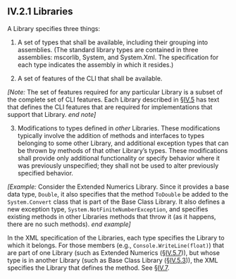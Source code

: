 ## IV.2.1 Libraries

A Library specifies three things:

 1. A set of types that shall be available, including their grouping into assemblies. (The standard library types are contained in three assemblies: mscorlib, System, and System.Xml. The specification for each type indicates the assembly in which it resides.)

 2. A set of features of the CLI that shall be available.

   _[Note:_ The set of features required for any particular Library is a subset of the complete set of CLI features. Each Library described in §[IV.5](#todo-missing-hyperlink) has text that defines the CLI features that are required for implementations that support that Library. _end note]_

 3. Modifications to types defined in *other* Libraries. These modifications typically involve the addition of methods and interfaces to types belonging to some other Library, and additional exception types that can be thrown by methods of that other Library’s types. These modifications shall provide only additional functionality or specify behavior where it was previously unspecified; they shall not be used to alter previously specified behavior.

_[Example:_ Consider the Extended Numerics Library.  Since it provides a base data type, `Double`, it also specifies that the method `ToDouble` be added to the `System.Convert` class that is part of the Base Class Library. It also defines a new exception type, `System.NotFiniteNumberException`, and specifies existing methods in other Libraries methods that throw it (as it happens, there are no such methods). _end example]_

In the XML specification of the Libraries, each type specifies the Library to which it belongs. For those members (e.g., `Console.WriteLine(float)`) that are part of one Library (such as Extended Numerics (§[IV.5.7](#todo-missing-hyperlink))), but whose type is in another Library (such as Base Class Library (§[IV.5.3](#todo-missing-hyperlink))), the XML specifies the Library that defines the method. See §[IV.7](#todo-missing-hyperlink).
